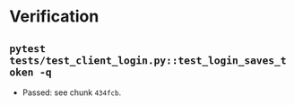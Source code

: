 # Verification

## `pytest tests/test_client_login.py::test_login_saves_token -q`
- Passed: see chunk `434fcb`.
